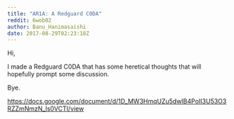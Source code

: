 ```yaml
---
title: "AR1A: A Redguard C0DA"
reddit: 6wob02
author: Banu_Hanimasaishi
date: 2017-08-29T02:23:18Z
---
```


Hi,

I made a Redguard C0DA that has some heretical thoughts that will hopefully prompt some discussion.

Bye.

https://docs.google.com/document/d/1D_MW3HmqUZu5dwIB4PoII3U53O3RZZmNmzN_ls0VCTI/view
